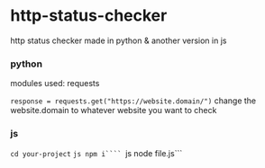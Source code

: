 # http-status-checker
http status checker made in python & another version in js
### python
modules used: requests

 ```response = requests.get("https://website.domain/")```
change the website.domain to whatever website you want to check 

### js

```cd your-project```
```js npm i````
```js node file.js```
